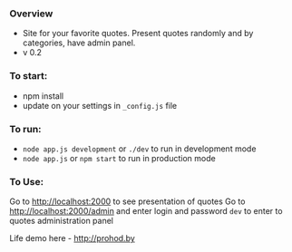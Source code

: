 ### Overview ###

* Site for your favorite quotes. Present quotes randomly and by categories, have admin panel.
* v 0.2

### To start: ###
* npm install
* update on your settings in `_config.js` file
### To run: ###
* `node app.js development` or `./dev` to run in development mode
* `node app.js` or `npm start` to run in production mode

### To Use: ###
Go to <http://localhost:2000> to see presentation of quotes
Go to <http://localhost:2000/admin> and enter login and password `dev` to enter to quotes administration panel

Life demo here - http://prohod.by